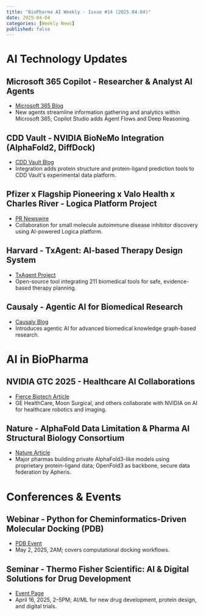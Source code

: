 ```yaml
---
title: "BioPharma AI Weekly - Issue #14 (2025.04.04)"
date: 2025-04-04
categories: [Weekly News]
published: false
---
```


# AI Technology Updates

## Microsoft 365 Copilot - Researcher & Analyst AI Agents
- [Microsoft 365 Blog](https://www.microsoft.com/en-us/microsoft-365/blog/2025/03/25/introducing-researcher-and-analyst-in-microsoft-365-copilot/?ocid=AID2445079_LINKEDIN_oo_spl100007597668390)
- New agents streamline information gathering and analytics within Microsoft 365; Copilot Studio adds Agent Flows and Deep Reasoning.

## CDD Vault - NVIDIA BioNeMo Integration (AlphaFold2, DiffDock)
- [CDD Vault Blog](https://www.collaborativedrug.com/cdd-blog/cdd-vault-nvidia-bionemo-alphafold2-diffdock)
- Integration adds protein structure and protein-ligand prediction tools to CDD Vault's experimental data platform.

## Pfizer x Flagship Pioneering x Valo Health x Charles River - Logica Platform Project
- [PR Newswire](https://www.prnewswire.com/news-releases/flagship-pioneering-announces-agreement-between-pioneering-medicines-and-pfizer-to-discover-potential-novel-selective-inhibitors-for-autoimmune-disease-302415941.html)
- Collaboration for small molecule autoimmune disease inhibitor discovery using AI-powered Logica platform.

## Harvard - TxAgent: AI-based Therapy Design System
- [TxAgent Project](https://zitniklab.hms.harvard.edu/TxAgent/)
- Open-source tool integrating 211 biomedical tools for safe, evidence-based therapy planning.

## Causaly - Agentic AI for Biomedical Research
- [Causaly Blog](https://www.causaly.com/blog/new-introducing-causaly-discover-with-agentic-ai)
- Introduces agentic AI for advanced biomedical knowledge graph-based research.

# AI in BioPharma

## NVIDIA GTC 2025 - Healthcare AI Collaborations
- [Fierce Biotech Article](https://www.fiercebiotech.com/medtech/nvidia-outlines-new-ai-projects-robotic-surgery-autonomous-imaging)
- GE HealthCare, Moon Surgical, and others collaborate with NVIDIA on AI for healthcare robotics and imaging.

## Nature - AlphaFold Data Limitation & Pharma AI Structural Biology Consortium
- [Nature Article](https://www.nature.com/articles/d41586-025-00868-9)
- Major pharmas building private AlphaFold3-like models using proprietary protein-ligand data; OpenFold3 as backbone, secure data federation by Apheris.

# Conferences & Events

## Webinar - Python for Cheminformatics-Driven Molecular Docking (PDB)
- [PDB Event](https://www.rcsb.org/news/67d9853eaddf75595bd158f7)
- May 2, 2025, 2AM; covers computational docking workflows.

## Seminar - Thermo Fisher Scientific: AI & Digital Solutions for Drug Development
- [Event Page](https://www.patheon.kr/insights-resources/local-events/patheon-ai-seminar-april2025)
- April 16, 2025, 2–5PM; AI/ML for new drug development, protein design, and digital trials.
